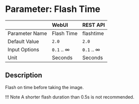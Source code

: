 # Parameter: Flash Time

|                   | WebUI               | REST API
|:---               |:---                 |:----
| Parameter Name    | Flash Time          | flashtime
| Default Value     | `2.0`               | `2.0`
| Input Options     | `0.1` .. &infin;    | `0.1` .. &infin;
| Unit              | Seconds             | Seconds


## Description

Flash on time before taking the image.


!!! Note
    A shorter flash duration than 0.5s is not recommended.
